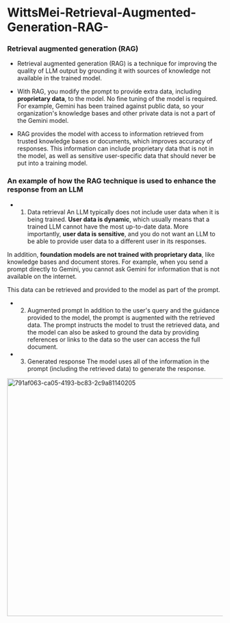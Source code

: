 # WittsMei-Retrieval-Augmented-Generation-RAG-

### Retrieval augmented generation (RAG) 
- Retrieval augmented generation (RAG) is a technique for improving the quality of LLM output by grounding it with sources of knowledge not available in the trained model.

- With RAG, you modify the prompt to provide extra data, including **proprietary data**, to the model. No fine tuning of the model is required. For example, Gemini has been trained against public data, so your organization's knowledge bases and other private data is not a part of the Gemini model.

- RAG provides the model with access to information retrieved from trusted knowledge bases or documents, which improves accuracy of responses. This information can include proprietary data that is not in the model, as well as sensitive user-specific data that should never be put into a training model.


### An example of how the RAG technique is used to enhance the response from an LLM
-  1. Data retrieval
An LLM typically does not include user data when it is being trained. **User data is dynamic**, which usually means that a trained LLM cannot have the most up-to-date data. More importantly, **user data is sensitive**, and you do not want an LLM to be able to provide user data to a different user in its responses.

In addition, **foundation models are not trained with proprietary data**, like knowledge bases and document stores. For example, when you send a prompt directly to Gemini, you cannot ask Gemini for information that is not available on the internet.

This data can be retrieved and provided to the model as part of the prompt.

-  2. Augmented prompt
In addition to the user's query and the guidance provided to the model, the prompt is augmented with the retrieved data. The prompt instructs the model to trust the retrieved data, and the model can also be asked to ground the data by providing references or links to the data so the user can access the full document.

-  3. Generated response
The model uses all of the information in the prompt (including the retrieved data) to generate the response.
<img width="1276" height="554" alt="791af063-ca05-4193-bc83-2c9a81140205" src="https://github.com/user-attachments/assets/e185ea73-59ff-45ea-a66d-7d8be416a3dc" />

